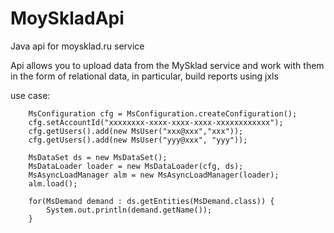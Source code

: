 # MoySkladApi
Java api for moysklad.ru service

Api allows you to upload data from the MySklad service and work with them in the form of relational data, in particular, build reports using jxls

use case:

        MsConfiguration cfg = MsConfiguration.createConfiguration();
        cfg.setAccountId("xxxxxxxx-xxxx-xxxx-xxxx-xxxxxxxxxxxx");
        cfg.getUsers().add(new MsUser("xxx@xxx","xxx"));
        cfg.getUsers().add(new MsUser("yyy@xxx", "yyy"));

        MsDataSet ds = new MsDataSet();
        MsDataLoader loader = new MsDataLoader(cfg, ds);
        MsAsyncLoadManager alm = new MsAsyncLoadManager(loader);
        alm.load();
        
        for(MsDemand demand : ds.getEntities(MsDemand.class)) {
            System.out.println(demand.getName());
        }
